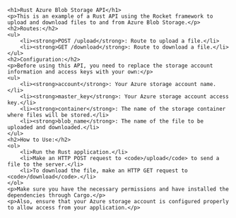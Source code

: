     <h1>Rust Azure Blob Storage API</h1>
    <p>This is an example of a Rust API using the Rocket framework to upload and download files to and from Azure Blob Storage.</p>
    <h2>Routes:</h2>
    <ul>
        <li><strong>POST /upload</strong>: Route to upload a file.</li>
        <li><strong>GET /download</strong>: Route to download a file.</li>
    </ul>
    <h2>Configuration:</h2>
    <p>Before using this API, you need to replace the storage account information and access keys with your own:</p>
    <ul>
        <li><strong>account</strong>: Your Azure storage account name.</li>
        <li><strong>master_key</strong>: Your Azure storage account access key.</li>
        <li><strong>container</strong>: The name of the storage container where files will be stored.</li>
        <li><strong>blob_name</strong>: The name of the file to be uploaded and downloaded.</li>
    </ul>
    <h2>How to Use:</h2>
    <ol>
        <li>Run the Rust application.</li>
        <li>Make an HTTP POST request to <code>/upload</code> to send a file to the server.</li>
        <li>To download the file, make an HTTP GET request to <code>/download</code>.</li>
    </ol>
    <p>Make sure you have the necessary permissions and have installed the dependencies through Cargo.</p>
    <p>Also, ensure that your Azure storage account is configured properly to allow access from your application.</p>
